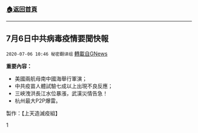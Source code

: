 ###  [:house:返回首頁](https://github.com/ourhimalayas/txt)
---

## 7月6日中共病毒疫情要聞快報
`2020-07-06 10:46 秘密翻译组` [轉載自GNews](https://gnews.org/zh-hant/255705/)

**重要內容：**

- 美國兩航母南中國海舉行軍演；
- 中共疫苗人體試驗七成以上出現不良反應；
- 三峽洩洪長江水位暴漲，武漢災情告急！
- 杭州最大P2P爆雷。




製作：【上天造滅疫組】

1
